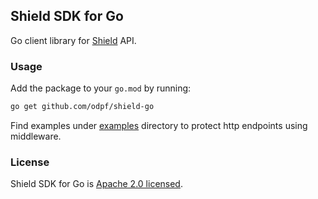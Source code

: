 ## Shield SDK for Go

Go client library for [Shield](https://github.com/odpf/shield/) API.

### Usage

Add the package to your `go.mod` by running:

```bash
go get github.com/odpf/shield-go
```

Find examples under [examples](./examples) directory to protect http endpoints using middleware.

### License

Shield SDK for Go is [Apache 2.0 licensed](./LICENSE).
